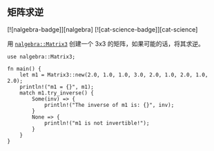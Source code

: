 ## 矩阵求逆

[![nalgebra-badge]][nalgebra] [![cat-science-badge]][cat-science]

用 [`nalgebra::Matrix3`] 创建一个 3x3 的矩阵，如果可能的话，将其求逆。

```rust,edition2018
use nalgebra::Matrix3;

fn main() {
    let m1 = Matrix3::new(2.0, 1.0, 1.0, 3.0, 2.0, 1.0, 2.0, 1.0, 2.0);
    println!("m1 = {}", m1);
    match m1.try_inverse() {
        Some(inv) => {
            println!("The inverse of m1 is: {}", inv);
        }
        None => {
            println!("m1 is not invertible!");
        }
    }
}
```

[`nalgebra::Matrix3`]: https://docs.rs/nalgebra/*/nalgebra/base/type.Matrix3.html
